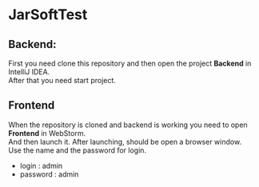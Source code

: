 # JarSoftTest
## Backend:
First you need clone this repository and then open the project **Backend** in IntelliJ IDEA. </br>
After that you need start project.

## Frontend
When the repository is cloned and backend is working you need to open **Frontend** in WebStorm. </br>
And then launch it. After launching, should be open a browser window. </br>
Use the name and the password for login. 
+ login : admin
+ password : admin
